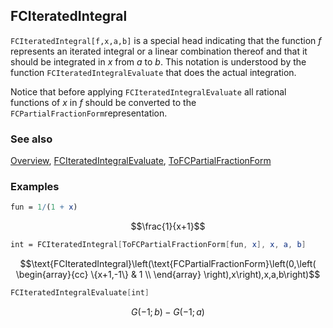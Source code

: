 ## FCIteratedIntegral

`FCIteratedIntegral[f,x,a,b]` is a special head indicating that the function $f$ represents an iterated integral or a linear combination thereof and that it should be integrated in $x$ from $a$ to $b$. This notation is understood by the function `FCIteratedIntegralEvaluate` that does the actual integration.

Notice that before applying `FCIteratedIntegralEvaluate` all rational functions of $x$ in $f$ should be converted to the `FCPartialFractionForm`representation.

### See also

[Overview](Extra/FeynCalc.md), [FCIteratedIntegralEvaluate](FCIteratedIntegralEvaluate.md), [ToFCPartialFractionForm](ToFCPartialFractionForm.md)

### Examples

```mathematica
fun = 1/(1 + x)
```

$$\frac{1}{x+1}$$

```mathematica
int = FCIteratedIntegral[ToFCPartialFractionForm[fun, x], x, a, b]
```

$$\text{FCIteratedIntegral}\left(\text{FCPartialFractionForm}\left(0,\left(
\begin{array}{cc}
 \{x+1,-1\} & 1 \\
\end{array}
\right),x\right),x,a,b\right)$$

```mathematica
FCIteratedIntegralEvaluate[int]
```

$$G(-1; b)-G(-1; a)$$